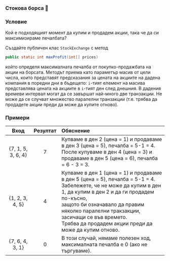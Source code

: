 ### Стокова борса :currency_exchange:

### Условие

Кой е подходящият момент да купим и продадем акции, така че да си максимизираме печалбата?

Създайте публичен клас `StockExchange` с метод

```java
public static int maxProfit(int[] prices)
```

който определя максималната печалба от покупко-продажбата на акции на борсата. Методът приема като параметър масив от цели числа, които представят предсказания за цената на акциите на дадена компания в поредни дни в бъдещето: `i`-тият елемент на масива представлява цената на акциите в `i`-тият ден след днешния. В дадения времеви интервал могат да се завършат най-много две транзакции. Не може да се случват множество паралелни транзакции (т.е. трябва да продадете акции преди да може да купите отново).

### Примери

| Вход                                 | Резултат | Обяснение  |
| :----------------------------------: |:--------:| :--------- |
| {7, 1, 5, 3, 6, 4}  | 7 | Купваме в ден 2 (цена = 1) и продаваме в ден 3 (цена = 5), печалба = 5-1 = 4.<br/>После купуваме в ден 4 (цена = 3) и продаваме в ден 5 (цена = 6), печалба = 6 - 3 = 3. |
| {1, 2, 3, 4, 5}  | 4 | Купваме в ден 1 (цена = 1) и продаваме в ден 5 (цена = 5), печалба = 5-1 = 4.<br/>Забележете, че не може да купим в ден 1, да купим в ден 2 и да ги продадем по-късно,<br/>защото би означавало да правим няколко паралелни тракзакции, засичащи се във времето.</br>Трябва да продадем акции преди да може да купим отново. |
| {7, 6, 4, 3, 1}  | 0 | В този случай, нямаме полезен ход, максималната печалба е 0 (ако не търгуваме). |
